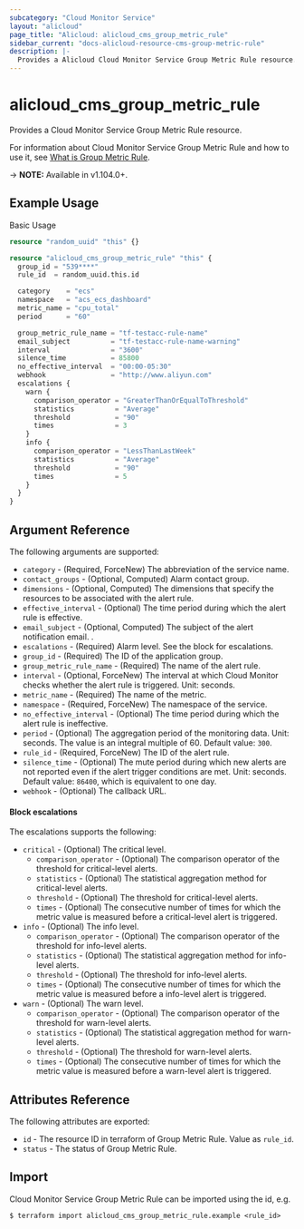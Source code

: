 ```yaml
---
subcategory: "Cloud Monitor Service"
layout: "alicloud"
page_title: "Alicloud: alicloud_cms_group_metric_rule"
sidebar_current: "docs-alicloud-resource-cms-group-metric-rule"
description: |-
  Provides a Alicloud Cloud Monitor Service Group Metric Rule resource.
---
```


# alicloud\_cms\_group\_metric\_rule

Provides a Cloud Monitor Service Group Metric Rule resource.

For information about Cloud Monitor Service Group Metric Rule and how to use it, see [What is Group Metric Rule](https://www.alibabacloud.com/help/en/doc-detail/114943.htm).

-> **NOTE:** Available in v1.104.0+.

## Example Usage

Basic Usage

```terraform
resource "random_uuid" "this" {}

resource "alicloud_cms_group_metric_rule" "this" {
  group_id = "539****"
  rule_id  = random_uuid.this.id

  category    = "ecs"
  namespace   = "acs_ecs_dashboard"
  metric_name = "cpu_total"
  period      = "60"

  group_metric_rule_name = "tf-testacc-rule-name"
  email_subject          = "tf-testacc-rule-name-warning"
  interval               = "3600"
  silence_time           = 85800
  no_effective_interval  = "00:00-05:30"
  webhook                = "http://www.aliyun.com"
  escalations {
    warn {
      comparison_operator = "GreaterThanOrEqualToThreshold"
      statistics          = "Average"
      threshold           = "90"
      times               = 3
    }
    info {
      comparison_operator = "LessThanLastWeek"
      statistics          = "Average"
      threshold           = "90"
      times               = 5
    }
  }
}
```

## Argument Reference

The following arguments are supported:

* `category` - (Required, ForceNew) The abbreviation of the service name. 
* `contact_groups` - (Optional, Computed) Alarm contact group.
* `dimensions` - (Optional, Computed) The dimensions that specify the resources to be associated with the alert rule.
* `effective_interval` - (Optional) The time period during which the alert rule is effective.
* `email_subject` - (Optional, Computed) The subject of the alert notification email.                                         .
* `escalations` - (Required) Alarm level. See the block for escalations.
* `group_id` - (Required) The ID of the application group.
* `group_metric_rule_name` - (Required) The name of the alert rule.                                      
* `interval` - (Optional, ForceNew) The interval at which Cloud Monitor checks whether the alert rule is triggered. Unit: seconds.                                    
* `metric_name` - (Required) The name of the metric.
* `namespace` - (Required, ForceNew) The namespace of the service.
* `no_effective_interval` - (Optional) The time period during which the alert rule is ineffective.                                       
* `period` - (Optional) The aggregation period of the monitoring data. Unit: seconds. The value is an integral multiple of 60. Default value: `300`.                       
* `rule_id` - (Required, ForceNew) The ID of the alert rule.
* `silence_time` - (Optional) The mute period during which new alerts are not reported even if the alert trigger conditions are met. Unit: seconds. Default value: `86400`, which is equivalent to one day.
* `webhook` - (Optional) The callback URL.                        

#### Block escalations

The escalations supports the following: 

* `critical` - (Optional) The critical level.
    * `comparison_operator` - (Optional) The comparison operator of the threshold for critical-level alerts.                                         
    * `statistics` - (Optional) The statistical aggregation method for critical-level alerts.                                
    * `threshold` - (Optional) The threshold for critical-level alerts.
    * `times` - (Optional) The consecutive number of times for which the metric value is measured before a critical-level alert is triggered.                           
* `info` - (Optional) The info level.
    * `comparison_operator` - (Optional) The comparison operator of the threshold for info-level alerts.                                         
    * `statistics` - (Optional) The statistical aggregation method for info-level alerts.                                
    * `threshold` - (Optional) The threshold for info-level alerts.
    * `times` - (Optional) The consecutive number of times for which the metric value is measured before a info-level alert is triggered.
* `warn` - (Optional) The warn level.
    * `comparison_operator` - (Optional) The comparison operator of the threshold for warn-level alerts.                                         
    * `statistics` - (Optional) The statistical aggregation method for warn-level alerts.                                
    * `threshold` - (Optional) The threshold for warn-level alerts.
    * `times` - (Optional) The consecutive number of times for which the metric value is measured before a warn-level alert is triggered.    

## Attributes Reference

The following attributes are exported:

* `id` - The resource ID in terraform of Group Metric Rule. Value as `rule_id`.
* `status` - The status of Group Metric Rule.

## Import

Cloud Monitor Service Group Metric Rule can be imported using the id, e.g.

```
$ terraform import alicloud_cms_group_metric_rule.example <rule_id>
```
